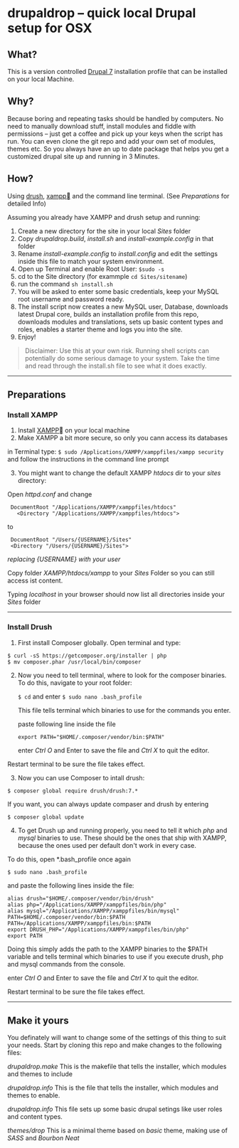 # drupaldrop – quick local Drupal setup for OSX

## What?

This is a version controlled [Drupal 7](http://www.drupal.org) installation profile that can be installed on your local Machine.

## Why?

Because boring and repeating tasks should be handled by computers. No need to manually download stuff, install modules and fiddle with permissions – just get a coffee and pick up your keys when the script has run. You can even clone the git repo and add your own set of modules, themes etc. So you always have an up to date package that helps you get a customized drupal site up and running in 3 Minutes.

## How?

Using [drush](http://www.drush.org/), [xampp](https://www.apachefriends.org/index.html) and the command line terminal. (See *Preparations* for detailed Info)

Assuming you already have XAMPP and drush setup and running:

1. Create a new directory for the site in your local *Sites* folder
2. Copy *drupaldrop.build*, *install.sh* and *install-example.config* in that folder
3. Rename *install-example.config* to *install.config* and edit the settings inside this file to match your system environment.
4. Open up Terminal and enable Root User: `$sudo -s`
5. cd to the Site directory (for exammple `cd Sites/sitename`)
6. run the command `sh install.sh`
7. You will be asked to enter some basic credentials, keep your MySQL root username and password ready.
8. The install script now creates a new MySQL user, Database, downloads latest Drupal core, builds an installation profile from this repo, downloads modules and translations, sets up basic content types and roles, enables a starter theme and logs you into the site. 
9. Enjoy!

> Disclaimer: Use this at your own risk. Running shell scripts can potentially do some serious damage to your system.
> Take the time and read through the install.sh file to see what it does exactly.

---

## Preparations

### Install XAMPP

1. Install [XAMPP](https://www.apachefriends.org/index.html) on your local machine
2. Make XAMPP a bit more secure, so only you cann access its databases
 
  in Terminal type:
  `$ sudo /Applications/XAMPP/xamppfiles/xampp security`
  and follow the instructions in the command line prompt

3. You might want to change the default XAMPP *htdocs* dir to your *sites* directory:

  Open *httpd.conf* and change 
 
 ```
  DocumentRoot "/Applications/XAMPP/xamppfiles/htdocs"
    <Directory "/Applications/XAMPP/xamppfiles/htdocs">
 ```
 
  to
 
 ```
  DocumentRoot "/Users/{USERNAME}/Sites"
  <Directory "/Users/{USERNAME}/Sites">
  ```
 
  *replacing {USERNAME} with your user*
 
  Copy folder *XAMPP/htdocs/xampp* to your *Sites* Folder so you can still access ist content.
  
  Typing *localhost* in your browser should now list all directories inside your *Sites* folder


---

### Install Drush

1. First install Composer globally. Open terminal and type:

 ```
$ curl -sS https://getcomposer.org/installer | php
$ mv composer.phar /usr/local/bin/composer
```

2. Now you need to tell terminal, where to look for the composer binaries.
	To do this, navigate to your root folder: 
	
	`$ cd` and enter `$ sudo nano .bash_profile`

	This file tells terminal which binaries to use for the commands you enter.

	paste following line inside the file
	
	`export PATH="$HOME/.composer/vendor/bin:$PATH"`
	
	enter *Ctrl O* and Enter to save the file and *Ctrl X* to quit the editor.

 Restart terminal to be sure the file takes effect.



3. Now you can use Composer to intall drush:

 ```
$ composer global require drush/drush:7.*
```

 If you want, you can always update compaser and drush by entering

 ```
$ composer global update
```

4. To get Drush up and running properly, you need to tell it which *php* and *mysql* binaries to use. These should be the ones that ship with XAMPP, because the ones used per default don't work in every case.

 To do this, open *.bash_profile once again  

 `$ sudo nano .bash_profile`

 and paste the following lines inside the file:


 ```
alias drush="$HOME/.composer/vendor/bin/drush"
alias php="/Applications/XAMPP/xamppfiles/bin/php"
alias mysql="/Applications/XAMPP/xamppfiles/bin/mysql"
PATH=$HOME/.composer/vendor/bin:$PATH
PATH=/Applications/XAMPP/xamppfiles/bin:$PATH
export DRUSH_PHP="/Applications/XAMPP/xamppfiles/bin/php"
export PATH
```
 
 Doing this simply adds the path to the XAMPP binaries to the $PATH variable and tells terminal which binaries to use if you execute drush, php and mysql commands from the console.

 enter *Ctrl O* and Enter to save the file and *Ctrl X* to quit the editor.

 Restart terminal to be sure the file takes effect.


---

## Make it yours

You definately will want to change some of the settings of this thing to suit your needs.
Start by cloning this repo and make changes to the following files:

*drupaldrop.make* This is the makefile that tells the installer, which modules and themes to include

*drupaldrop.info* This is the file that tells the installer, which modules and themes to enable.

*drupaldrop.info* This file sets up some basic drupal setings like user roles and content types.

*themes/drop* This is a minimal theme based on *basic* theme, making use of *SASS* and *Bourbon Neat*



